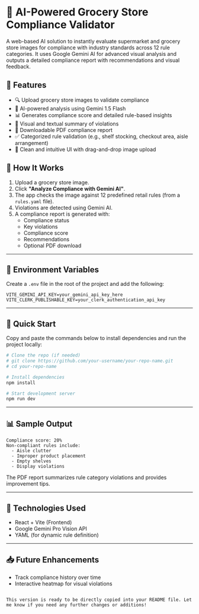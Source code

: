 
# 🛒 AI-Powered Grocery Store Compliance Validator

A web-based AI solution to instantly evaluate supermarket and grocery store images for compliance with industry standards across 12 rule categories. It uses Google Gemini AI for advanced visual analysis and outputs a detailed compliance report with recommendations and visual feedback.

## 🌟 Features

- 🔍 Upload grocery store images to validate compliance
- 🧠 AI-powered analysis using Gemini 1.5 Flash
- 📊 Generates compliance score and detailed rule-based insights
- 📝 Visual and textual summary of violations
- 📄 Downloadable PDF compliance report
- ✅ Categorized rule validation (e.g., shelf stocking, checkout area, aisle arrangement)
- 📁 Clean and intuitive UI with drag-and-drop image upload

## 📸 How It Works

1. Upload a grocery store image.
2. Click **"Analyze Compliance with Gemini AI"**.
3. The app checks the image against 12 predefined retail rules (from a `rules.yaml` file).
4. Violations are detected using Gemini AI.
5. A compliance report is generated with:
    - Compliance status
    - Key violations
    - Compliance score
    - Recommendations
    - Optional PDF download

---

## 🔐 Environment Variables

Create a `.env` file in the root of the project and add the following:

```env
VITE_GEMINI_API_KEY=your_gemini_api_key_here
VITE_CLERK_PUBLISHABLE_KEY=your_clerk_authentication_api_key
````

---

## 🚀 Quick Start

Copy and paste the commands below to install dependencies and run the project locally:

```bash
# Clone the repo (if needed)
# git clone https://github.com/your-username/your-repo-name.git
# cd your-repo-name

# Install dependencies
npm install

# Start development server
npm run dev
```

---

## 📊 Sample Output

```
Compliance score: 20%
Non-compliant rules include:
  - Aisle clutter
  - Improper product placement
  - Empty shelves
  - Display violations
```

The PDF report summarizes rule category violations and provides improvement tips.

---

## 📌 Technologies Used

* React + Vite (Frontend)
* Google Gemini Pro Vision API
* YAML (for dynamic rule definition)

---

## 📥 Future Enhancements

* Track compliance history over time
* Interactive heatmap for visual violations

```

This version is ready to be directly copied into your README file. Let me know if you need any further changes or additions!
```
